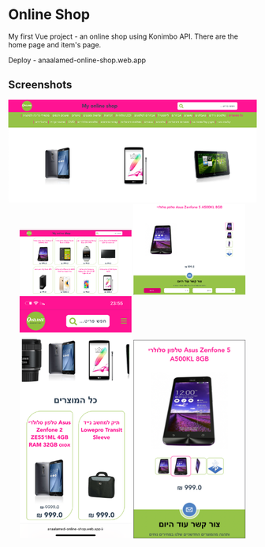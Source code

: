 # Online Shop
My first Vue project - an online shop using Konimbo API. There are the home page and item's page.

Deploy - anaalamed-online-shop.web.app

## Screenshots
<p align="center">
    <img alt="top" src="src/assets/images/top.png"  >
    <img alt="items" src="src/assets/images/items.png" width="45%">
    <img alt="item" src="src/assets/images/item.png" width="45%">    
    <img alt="top" src="src/assets/images/topMobile.png" width="45%" >
    <img alt="itemMobile" src="src/assets/images/itemMobile.png" width="45%">

</p>

